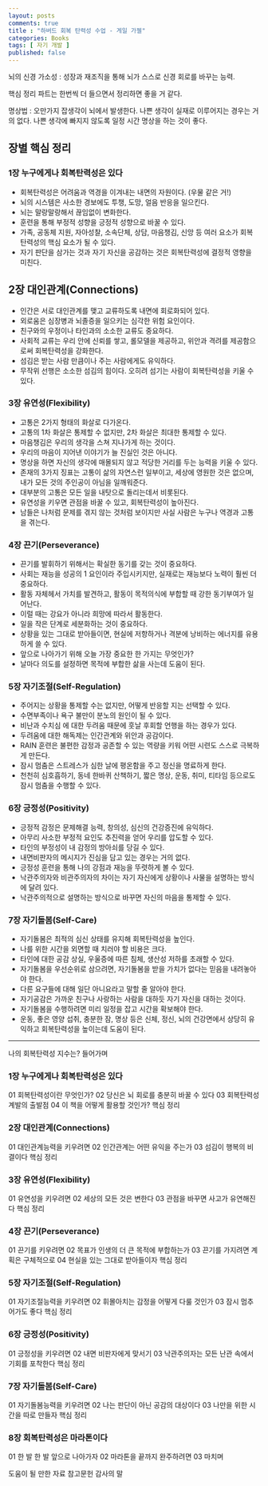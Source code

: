 ```yaml
---
layout: posts
comments: true
title : "하버드 회복 탄력성 수업 - 게일 가젤"
categories: Books
tags: [ 자기 개발 ]
published: false
---
```


뇌의 신경 가소성
 : 성장과 재조직을 통해 뇌가 스스로 신경 회로를 바꾸는 능력.

핵심 정리 파트는 한번씩 더 들으면서 정리하면 좋을 거 같다.

명상법
 : 오만가지 잡생각이 뇌에서 발생한다.
   나쁜 생각이 실재로 이루어지는 경우는 거의 없다.
   나쁜 생각에 빠지지 않도록 일정 시간 명상을 하는 것이 좋다.

## 장별 핵심 정리
### 1장 누구에게나 회복탄력성은 있다

- 회복탄력성은 어려움과 역경을 이겨내는 내면의 자원이다. (우물 같은 거!)
- 뇌의 시스템은 사소한 경보에도 투챙, 도망, 얼음 반응을 일으킨다.
- 뇌는 말랑말랑해서 끊임없이 변화한다.
- 훈련을 통해 부정적 성향을 긍정적 성향으로 바꿀 수 있다.
- 가족, 공동체 지원, 자아성찰, 소속단체, 상담, 마음챙김, 신앙 등 여러 요소가 회복 탄력성의 핵심 요소가 될 수 있다.
- 자기 판단을 삼가는 것과 자기 자신을 공감하는 것은 회복탄력성에 결정적 영향을 미친다.

## 2장 대인관계(Connections)

- 인간은 서로 대인관계를 맺고 교류하도록 내면에 회로화되어 있다.
- 외로움은 심장병과 뇌졸증을 일으키는 심각한 위험 요인이다.
- 친구와의 우정이나 타인과의 소소한 교류도 중요하다.
- 사회적 교류는 우리 안에 신뢰를 쌓고, 롤모델을 제공하고, 위안과 격려를 제공함으로써 회복탄력성을 강화한다. 
- 섬김은 받는 사람 만큼이나 주는 사람에게도 유익하다.
- 무작위 선행은 소소한 섬김의 힘이다. 오히려 섬기는 사람이 회복탄력성을 키울 수 있다.

### 3장 유연성(Flexibility)

- 고통은 2가지 형태의 화살로 다가온다.
- 고통의 1차 화살은 통제할 수 없지만, 2차 화살은 최대한 통제할 수 있다.
- 마음챙김은 우리의 생각을 스쳐 지나가게 하는 것이다.
- 우리의 마음이 지어낸 이야기가 늘 진실인 것은 아니다.
- 명상을 하면 자신의 생각에 매몰되지 않고 적당한 거리를 두는 능력을 키울 수 있다.
- 존재의 3가지 징표는 고통이 삶의 자연스런 일부이고, 세상에 영원한 것은 없으며, 내가 모든 것의 주인공이 아님을 일깨워준다.
- 대부분의 고통은 모든 일을 내탓으로 돌리는데서 비롯된다.
- 유연성을 키우면 관점을 바꿀 수 있고, 회복탄력성이 높아진다.
- 남들은 나처럼 문제를 겪지 않는 것처럼 보이지만 사실 사람은 누구나 역경과 고통을 겪는다.

### 4장 끈기(Perseverance)

- 끈기를 발휘하기 위해서는 확실한 동기를 갖는 것이 중요하다.
- 사회는 재능을 성공의 1 요인이라 주입시키지만, 실재로는 재능보다 노력이 훨씬 더 중요하다.
- 활동 자체헤서 가치를 발견하고, 활동이 목적의식에 부합할 때 강한 동기부여가 일어난다. 
- 이럴 때는 강요가 아니라 희망에 따라서 활동한다.
- 일을 작은 단계로 세분화하는 것이 중요하다.
- 상황을 있는 그대로 받아들이면, 현실에 저항하거나 격분에 낭비하는 에너지를 유용하게 쓸 수 있다.
- 앞으로 나아가기 위해 오늘 가장 중요한 한 가지는 무엇인가? 
- 날마다 의도를 설정하면 목적에 부합한 삶을 사는데 도움이 된다.

### 5장 자기조절(Self-Regulation)

- 주어지는 상황을 통제할 수는 없지만, 어떻게 반응할 지는 선택할 수 있다.
- 수면부족이나 욕구 불만이 분노의 원인이 될 수 있다.
- 비난과 수치심 에 대한 두려움 때문에 훗날 후회할 언행을 하는 경우가 있다.
- 두려움에 대한 해독제는 인간관계와 위안과 공감이다.
- RAIN 훈련은 불편한 감정과 공존할 수 있는 역량을 키워 어떤 시련도 스스로 극복하게 만든다.
- 잠시 멈춤은 스트레스가 심한 날에 평온함을 주고 정신을 명료하게 한다.
- 천천히 심호흡하기, 동네 한바퀴 산책하기, 짧은 명상, 운동, 취미, 티타임 등으로도 잠시 멈춤을 수행할 수 있다.

### 6장 긍정성(Positivity)

- 긍정적 감정은 문제해결 능력, 창의성, 심신의 건강증진에 유익하다.
- 아무리 사소한 부정적 요인도 추진력을 얻어 우리를 압도할 수 있다.
- 타인의 부정성이 내 감정의 방아쇠를 당길 수 있다.
- 내면비판자의 메시지가 진심을 담고 있는 경우는 거의 없다.
- 긍정성 훈련을 통해 나의 강점과 재능을 뚜렷하게 볼 수 있다.
- 낙관주의자와 비관주의자의 차이는 자기 자신에게 상황이나 사물을 설명하는 방식에 달려 있다.
- 낙관주의적으로 설명하는 방식으로 바꾸면 자신의 마음을 통제할 수 있다.

### 7장 자기돌봄(Self-Care)

- 자기돌봄은 최적의 심신 상태를 유지해 회복탄력성을 높인다.
- 나를 위한 시간을 외면할 때 치러야 할 비용은 크다.
- 타인에 대한 공감 상실, 우울증에 따른 침체, 생산성 저하를 초래할 수 있다.
- 자기돌봄을 우선순위로 삼으려면, 자기돌봄을 받을 가치가 없다는 믿음을 내려놓아야 한다.
- 다른 요구들에 대해 일단 아니요라고 말할 줄 알아야 한다.
- 자기공감은 가까운 친구나 사랑하는 사람을 대하듯 자기 자신을 대하는 것이다.
- 자기돌봄을 수행하려면 미리 일정을 잡고 시간을 확보해야 한다.
- 운동, 좋은 영양 섭취, 충분한 잠, 명상 등은 신체, 정신, 뇌의 건강면에서 상당히 유익하고 회복탄력성을 높이는데 도움이 된다.


---

나의 회복탄력성 지수는?
들어가며

### 1장 누구에게나 회복탄력성은 있다
01 회복탄력성이란 무엇인가?
02 당신은 뇌 회로를 충분히 바꿀 수 있다
03 회복탄력성 계발의 출발점
04 이 책을 어떻게 활용할 것인가?
핵심 정리

### 2장 대인관계(Connections)
01 대인관계능력을 키우려면
02 인간관계는 어떤 유익을 주는가
03 섬김이 행복의 비결이다
핵심 정리

### 3장 유연성(Flexibility)
01 유연성을 키우려면
02 세상의 모든 것은 변한다
03 관점을 바꾸면 사고가 유연해진다
핵심 정리

### 4장 끈기(Perseverance)
01 끈기를 키우려면
02 목표가 인생의 더 큰 목적에 부합하는가
03 끈기를 가지려면 계획은 구체적으로
04 현실을 있는 그대로 받아들이자
핵심 정리

### 5장 자기조절(Self-Regulation)
01 자기조절능력을 키우려면
02 휘몰아치는 감정을 어떻게 다룰 것인가
03 잠시 멈추어가도 좋다
핵심 정리

### 6장 긍정성(Positivity)
01 긍정성을 키우려면
02 내면 비판자에게 맞서기
03 낙관주의자는 모든 난관 속에서 기회를 포착한다
핵심 정리

### 7장 자기돌봄(Self-Care)
01 자기돌봄능력을 키우려면
02 나는 판단이 아닌 공감의 대상이다
03 나만을 위한 시간을 따로 만들자
핵심 정리

### 8장 회복탄력성은 마라톤이다
01 한 발 한 발 앞으로 나아가자
02 마라톤을 끝까지 완주하려면
03 마치며

도움이 될 만한 자료
참고문헌
감사의 말